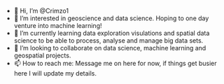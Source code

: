 - 👋 Hi, I’m @Crimzo1
- 👀 I’m interested in geoscience and data science. Hoping to one day venture into machine learning!
- 🌱 I’m currently learning data exploration visulations and spatial data science to be able to process, analyse and manage big data sets. 
- 💞️ I’m looking to collaborate on data science, machine learning and geospatial projects.
- 📫 How to reach me: Message me on here for now, if things get busier here I will update my details.

